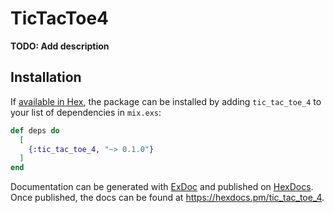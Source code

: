 # TicTacToe4

**TODO: Add description**

## Installation

If [available in Hex](https://hex.pm/docs/publish), the package can be installed
by adding `tic_tac_toe_4` to your list of dependencies in `mix.exs`:

```elixir
def deps do
  [
    {:tic_tac_toe_4, "~> 0.1.0"}
  ]
end
```

Documentation can be generated with [ExDoc](https://github.com/elixir-lang/ex_doc)
and published on [HexDocs](https://hexdocs.pm). Once published, the docs can
be found at <https://hexdocs.pm/tic_tac_toe_4>.

